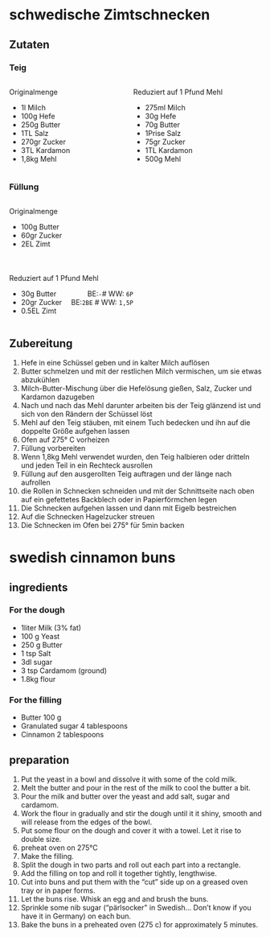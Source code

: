 <style>.floater {width:49%; float:left;}</style>
# schwedische Zimtschnecken

## Zutaten
### Teig


<div class="floater">

  <p>Originalmenge</p>
  <ul>
      <li>1l Milch</li>
      <li>100g Hefe</li>
      <li>250g Butter  </li>
      <li>1TL Salz</li>
      <li>270gr Zucker</li>
      <li>3TL Kardamon</li>
      <li>1,8kg Mehl</li>
  </ul>
</div>

<div class="floater">

  <p>Reduziert auf 1 Pfund Mehl</p>
  <ul>
      <li>275ml Milch</li>
      <li>30g Hefe</li>
      <li>70g Butter</li>
      <li>1Prise Salz</li>
      <li>75gr Zucker</li>
      <li>1TL Kardamon</li>
      <li>500g Mehl</li>
  </ul>
</div>
<br clear="all">

<h3>Füllung</h3>

<div style="width:49%;float:left;">
    <p>Originalmenge</p>
  <ul>
      <li>100g Butter
      <li>60gr Zucker
      <li>2EL Zimt
  </ul>
</div>

<br/><br/><br/><br/><br/><br/><br/>

<div style="width:49%;float:left;">

<p>Reduziert auf 1 Pfund Mehl</p>
  <ul>
      <li>30g Butter  <span style="display:inline-block;float:right;">BE:<code>-</code># WW: <code>6P</code></span>
      <li>20gr Zucker <span style="display:inline-block;float:right;">BE:<code>2BE</code> # WW: <code>1,5P</code></span>
      <li>0.5EL Zimt
  </ul>
</div><div style="clear:both;height:0;"></div>

## Zubereitung

1. Hefe in eine Schüssel geben und in kalter Milch auflösen 
1. Butter schmelzen und mit der restlichen Milch vermischen, um sie etwas abzukühlen
1. Milch-Butter-Mischung über die Hefelösung gießen, Salz, Zucker und Kardamon dazugeben
1. Nach und nach das Mehl darunter arbeiten bis der Teig glänzend ist und sich von den Rändern der Schüssel löst
1. Mehl auf den Teig stäuben, mit einem Tuch bedecken und ihn auf die doppelte Größe aufgehen lassen
1. Ofen auf 275° C vorheizen
1. Füllung vorbereiten
1. Wenn 1,8kg Mehl verwendet wurden, den Teig halbieren oder dritteln und jeden Teil in ein Rechteck ausrollen
1. Füllung auf den ausgerollten Teig auftragen und der länge nach aufrollen
1. die Rollen in Schnecken schneiden und mit der Schnittseite nach oben auf ein gefettetes Backblech oder in Papierförmchen legen
1. Die Schnecken aufgehen lassen und dann mit Eigelb bestreichen
1. Auf die Schnecken Hagelzucker streuen
1. Die Schnecken im Ofen bei 275° für 5min backen

# swedish cinnamon buns

## ingredients
### For the dough
- 1liter Milk (3% fat)
- 100 g Yeast 
- 250 g Butter
- 1 tsp Salt
- 3dl sugar
- 3 tsp Cardamom (ground)
- 1.8kg flour

### For the filling
- Butter 100 g
- Granulated sugar 4 tablespoons
- Cinnamon 2 tablespoons

## preparation

1. Put the yeast in a bowl and dissolve it with some of the cold milk. 
1. Melt the butter and pour in the rest of the milk to cool the butter a bit. 
1. Pour the milk and butter over the yeast and add salt, sugar and cardamom. 
1. Work the flour in gradually and stir the dough until it it shiny, smooth and will release from the edges of the bowl.
1. Put some flour on the dough and cover it with a towel. Let it rise to double size. 
1. preheat oven on 275°C
1. Make the filling.
1. Split the dough in two parts and roll out each part into a rectangle. 
1. Add the filling on top and roll it together tightly, lengthwise. 
1. Cut into buns and put them with the “cut” side up on a greased oven tray or in paper forms.
1. Let the buns rise. Whisk an egg and and brush the buns.
1. Sprinkle some nib sugar (“pärlsocker" in Swedish… Don’t know if you have it in Germany) on each bun.
1. Bake the buns in a preheated oven (275 c) for approximately 5 minutes. 
